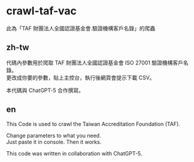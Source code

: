 # crawl-taf-vac
此為「TAF 財團法人全國認證基金會.驗證機構客戶名錄」的爬蟲

## zh-tw
代碼內參數用於爬取 TAF 財團法人全國認證基金會 ISO 27001 驗證機構客戶名錄。  
更改成你要的參數，貼上主控台，執行後網頁會提示下載 CSV。

本代碼與 ChatGPT-5 合作撰寫。

## en
This Code is used to crawl the Taiwan Accreditation Foundation (TAF).  

Change parameters to what you need.  
Just paste it in console. Then it works.

This code was written in collaboration with ChatGPT-5.
